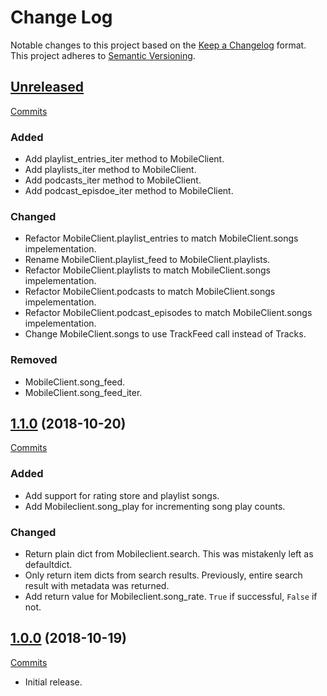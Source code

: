 # Change Log

Notable changes to this project based on the [Keep a Changelog](https://keepachangelog.com) format.
This project adheres to [Semantic Versioning](https://semver.org).


## [Unreleased](https://github.com/thebigmunch/google-music/tree/master)

[Commits](https://github.com/thebigmunch/google-music/compare/1.0.0...master)

### Added

* Add playlist_entries_iter method to MobileClient.
* Add playlists_iter method to MobileClient.
* Add podcasts_iter method to MobileClient.
* Add podcast_episdoe_iter method to MobileClient.

### Changed

* Refactor MobileClient.playlist_entries to match MobileClient.songs impelementation.
* Rename MobileClient.playlist_feed to MobileClient.playlists.
* Refactor MobileClient.playlists to match MobileClient.songs impelementation.
* Refactor MobileClient.podcasts to match MobileClient.songs impelementation.
* Refactor MobileClient.podcast_episodes to match MobileClient.songs impelementation.
* Change MobileClient.songs to use TrackFeed call instead of Tracks.

### Removed

* MobileClient.song_feed.
* MobileClient.song_feed_iter.


## [1.1.0](https://github.com/thebigmunch/google-music/releases/tag/1.1.0) (2018-10-20)

[Commits](https://github.com/thebigmunch/google-music/compare/1.0.0...1.1.0)

### Added

* Add support for rating store and playlist songs.
* Add Mobileclient.song_play for incrementing song play counts.

### Changed

* Return plain dict from Mobileclient.search.
  This was mistakenly left as defaultdict.
* Only return item dicts from search results.
  Previously, entire search result with metadata was returned.
* Add return value for Mobileclient.song_rate.
  ``True`` if successful, ``False`` if not.


## [1.0.0](https://github.com/thebigmunch/google-music/releases/tag/1.0.0) (2018-10-19)

[Commits](https://github.com/thebigmunch/google-music/commit/b3924b728cb73b9d354e1ff4f520411fd8d1b987)

* Initial release.
